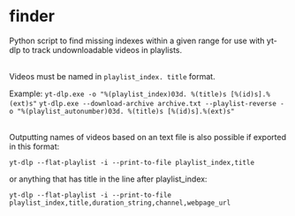 # finder
Python script to find missing indexes within a given range for use with yt-dlp to track undownloadable videos in playlists.

&nbsp;  
Videos must be named in `playlist_index. title` format.

Example:
`yt-dlp.exe -o "%(playlist_index)03d. %(title)s [%(id)s].%(ext)s"`
`yt-dlp.exe --download-archive archive.txt --playlist-reverse -o "%(playlist_autonumber)03d. %(title)s [%(id)s].%(ext)s"`

&nbsp;  
Outputting names of videos based on an text file is also possible if exported in this format:

`yt-dlp --flat-playlist -i --print-to-file playlist_index,title`

or anything that has title in the line after playlist_index:

`yt-dlp --flat-playlist -i --print-to-file playlist_index,title,duration_string,channel,webpage_url`
